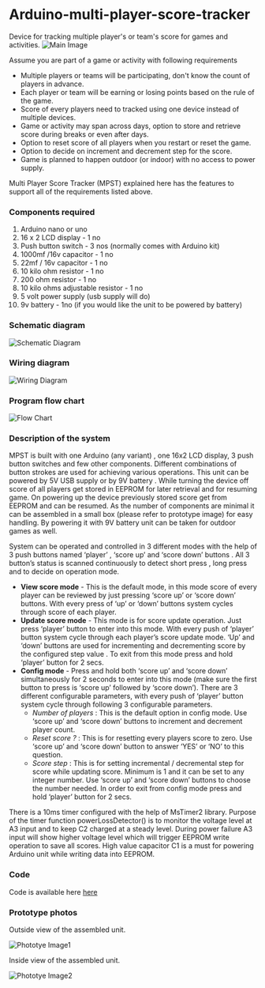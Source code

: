 # Arduino-multi-player-score-tracker
Device for tracking multiple player's or team's score for games and activities.
![Main Image](Images/Main_image.png)

Assume you are part of a game or activity with following requirements
- Multiple players or teams will be participating, don't know the count of players in advance.
- Each player or team will be earning  or losing points based on the rule of the game.
- Score of every  players  need to tracked using one device instead of multiple devices.
- Game or activity may span across days, option to store and retrieve score during breaks or even after days.
- Option to reset score of all players when you restart or reset  the game.
- Option to decide on increment and decrement step for the score.
- Game  is planned to happen outdoor (or indoor) with no access to power supply.

Multi Player Score Tracker (MPST)  explained here has the features to support all of the requirements listed above.



### Components required


1. Arduino nano or uno 
2. 16 x 2 LCD display - 1 no
3. Push button switch  - 3 nos (normally comes with Arduino kit)
4. 1000mf /16v capacitor - 1 no
5. 22mf / 16v capacitor - 1 no 
6. 10 kilo ohm resistor - 1 no
7. 200  ohm resistor - 1 no
8. 10 kilo ohms adjustable resistor - 1 no
9. 5 volt power supply (usb supply will do)
10. 9v battery - 1no (if you would like the unit to be powered by battery)

### Schematic diagram


![Schematic Diagram](Images/Multi_Player_Point_Tracker_schem.jpg)


### Wiring  diagram


![Wiring Diagram](Images/Multi_Player_Point_Tracker_bb.jpg)

### Program flow chart

![Flow Chart](Images/MPST_flow_chart.jpg)

### Description of the system

MPST is built with one Arduino (any variant) , one 16x2 LCD display, 3 push button switches and few other components. Different combinations of button strokes  are used for achieving various  operations. This unit can be powered by 5V USB supply or by 9V battery . While turning the device off score of all players  get stored in EEPROM for later retrieval and for resuming  game. On powering up the device  previously stored score get from EEPROM and can be resumed. As the number of components are minimal it can be assembled in a small box (please refer to prototype image) for easy handling. By powering it with 9V battery unit can  be taken for outdoor games as well. 

System can be operated and controlled  in 3 different modes with the help of 3 push buttons named ‘player’ , ‘score up’ and ‘score down’ buttons .  All 3  button’s status is scanned continuously to detect short press ,  long press and to decide on operation mode.
- **View score mode**  - This is the default mode, in this mode score of every player can be reviewed by just pressing ‘score up’ or ‘score down’ buttons. With every press of ‘up’ or ‘down’ buttons  system cycles through score of each player.
- **Update score mode** - This mode  is for score update operation. Just press ‘player’ button to enter into this mode. With every push of ‘player’ button system cycle through each player’s score update mode. ‘Up’ and ‘down’ buttons  are used for incrementing and decrementing score by the configured step value . To exit from this mode press and hold ‘player’ button for 2 secs.
- **Config mode** - Press and hold both ‘score up’ and ‘score down’ simultaneously  for 2 seconds to enter into this mode (make sure the first button to press is ‘score up’ followed by ‘score down’). There are 3 different configurable parameters, with every push of ‘player’ button  system cycle through following  3 configurable parameters.
  - _Number of players_ : This is the default option in config mode. Use ‘score up’ and ‘score down’ buttons to increment and decrement player count.
  - _Reset score ?_ : This is for resetting every players score to zero. Use ‘score up’ and ‘score down’ button to answer ‘YES’ or ‘NO’ to this question.
  -  _Score step_ : This is for setting incremental / decremental step for score while updating score. Minimum is 1 and it can be set to any integer number. Use ‘score up’ and ‘score down’ buttons to choose the number needed.
In order to exit from config mode press and hold ‘player’ button for 2 secs.


There is a 10ms timer configured with the help of MsTimer2 library.  Purpose of the timer function powerLossDetector() is to monitor the voltage level at A3 input and to keep C2 charged at a steady level. During power failure A3 input will show higher voltage level which will trigger EEPROM write operation to save all scores. High value capacitor C1 is a must for powering Arduino unit while writing data into EEPROM. 

### Code
Code is available here [here](Code/Multi_Player_Score_Tracker.ino)

### Prototype photos
Outside view of the assembled unit.

![Phototye Image1](Images/Complete_unit_1_small.jpg)

Inside view of the assembled unit.

![Phototye Image2](Images/Complete_unit_2_small.jpg)
